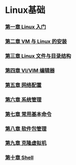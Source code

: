 # Linux基础

### [第一章 Linux 入门](file/第一章Linux入门/第一张Linux入门.md)

### [第二章 VM 与 Linux 的安装](file/第二章VM与Linux的安装/第二章VM与Linux的安装.md)

### [第三章 Linux 文件与目录结构](file/第三章Linux文件与目录结构/第三章Linux文件与目录结构.md)

### [第四章 VI/VIM 编辑器](file/第四章VI_VIM编辑器/第四章VI_VIM编辑器.md)

### [第五章 网络配置](file/第五章网络配置/第五章网络配置.md)

### [第六章 系统管理](file/第六章系统管理/第六章系统管理.md)

### [第七章 常用基本命令](file/第七章常用基本命令/第七章常用基本命令.md)

### [第八章 软件包管理](file/第八章%20软件包管理/第八章%20软件包管理.md)

### [第九章 克隆虚拟机](file/第九章%20克隆虚拟机/第九章%20克隆虚拟机.md)

### [第十章 Shell](file/第十章Shell/第十章Shell.md)